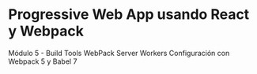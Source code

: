 # Progressive Web App usando React y Webpack

Módulo 5 - Build Tools WebPack Server Workers
Configuración con Webpack 5 y Babel 7 
